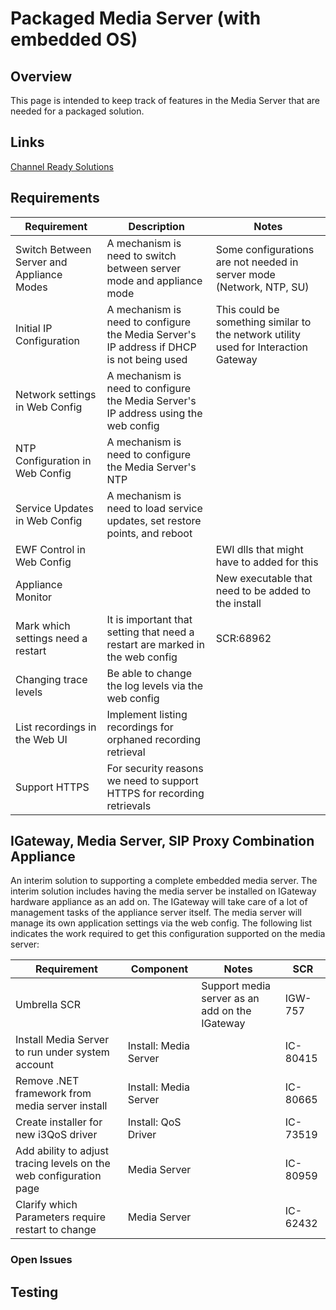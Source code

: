# Packaged Media Server (with embedded OS)

## Overview

This page is intended to keep track of features in the Media Server that are needed for a packaged solution.

## Links

[Channel Ready Solutions](http://wiki.inin.com/bin/view/Services/CRIMS)

## Requirements

Requirement  |  Description  |  Notes   
---|---|---  
Switch Between Server and Appliance Modes  |  A mechanism is need to switch between server mode and appliance mode  |  Some configurations are not needed in server mode (Network, NTP, SU)   
Initial IP Configuration  |  A mechanism is need to configure the Media Server's IP address if DHCP is not being used  |  This could be something similar to the network utility used for Interaction Gateway   
Network settings in Web Config  |  A mechanism is need to configure the Media Server's IP address using the web config  |    
NTP Configuration in Web Config  |  A mechanism is need to configure the Media Server's NTP  |    
Service Updates in Web Config  |  A mechanism is need to load service updates, set restore points, and reboot  |    
EWF Control in Web Config  |   |  EWI dlls that might have to added for this   
Appliance Monitor  |   |  New executable that need to be added to the install   
Mark which settings need a restart  |  It is important that setting that need a restart are marked in the web config  |  SCR:68962   
Changing trace levels  |  Be able to change the log levels via the web config  |    
List recordings in the Web UI  |  Implement listing recordings for orphaned recording retrieval  |    
Support HTTPS  |  For security reasons we need to support HTTPS for recording retrievals  |    
  
## IGateway, Media Server, SIP Proxy Combination Appliance

An interim solution to supporting a complete embedded media server. The interim solution includes having the media server be installed on IGateway hardware appliance as an add on. The IGateway will take care of a lot of management tasks of the appliance server itself. The media server will manage its own application settings via the web config. The following list indicates the work required to get this configuration supported on the media server:

Requirement  |  Component  |  Notes  |  SCR   
---|---|---|---  
Umbrella SCR  |   |  Support media server as an add on the IGateway  |  IGW-757  
Install Media Server to run under system account  |  Install: Media Server  |   |  IC-80415  
Remove .NET framework from media server install  |  Install: Media Server  |   |  IC-80665  
Create installer for new i3QoS driver  |  Install: QoS Driver  |   |  IC-73519  
Add ability to adjust tracing levels on the web configuration page  |  Media Server  |   |  IC-80959  
Clarify which Parameters require restart to change  |  Media Server  |   |  IC-62432  
  
### Open Issues




## Testing
